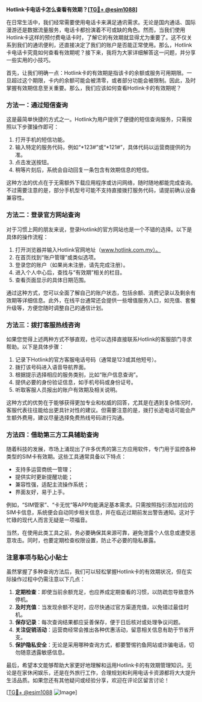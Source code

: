 **Hotlink卡电话卡怎么查看有效期？[[TG💪+ @esim1088](https://t.me/s/esim1088)]**

在日常生活中，我们经常需要使用电话卡来满足通讯需求。无论是国内通话、国际漫游还是数据流量服务，电话卡都扮演着不可或缺的角色。然而，当我们使用Hotlink卡这样的预付费电话卡时，了解它的有效期就显得尤为重要了。这不仅关系到我们的通讯便利，还直接决定了我们的账户是否能正常使用。那么，Hotlink卡电话卡究竟如何查看有效期呢？接下来，我将为大家详细解答这一问题，并分享一些实用的小技巧。

首先，让我们明确一点：Hotlink卡的有效期是指该卡的余额或服务可用期限。一旦超过这个期限，卡内的余额可能会被清零，或者部分功能会被限制。因此，及时掌握有效期信息至关重要。那么，我们应该如何查看Hotlink卡的有效期呢？

### 方法一：通过短信查询

这是最简单快捷的方式之一。Hotlink为用户提供了便捷的短信查询服务，只需按照以下步骤操作即可：

1. 打开手机的短信功能。
2. 输入特定的服务代码，例如“*123#”或“*121#”，具体代码以运营商提供的为准。
3. 点击发送按钮。
4. 稍等片刻后，系统会自动回复一条包含有效期信息的短信。

这种方法的优点在于无需额外下载应用程序或访问网络，随时随地都能完成查询。不过需要注意的是，部分手机型号可能不支持直接拨打服务代码，请提前确认设备兼容性。

### 方法二：登录官方网站查询

对于习惯上网的朋友来说，登录Hotlink的官方网站也是一个不错的选择。以下是具体的操作流程：

1. 打开浏览器并输入Hotlink官网地址（www.hotlink.com.my）。
2. 在首页找到“账户管理”或类似选项。
3. 登录您的账户（如果尚未注册，请先完成注册）。
4. 进入个人中心后，查找与“有效期”相关的栏目。
5. 查看页面显示的具体日期范围。

通过这种方式，您可以全面了解自己的账户状态，包括余额、消费记录以及剩余有效期等详细信息。此外，在线平台通常还会提供一些增值服务入口，如充值、套餐升级等，方便您随时调整自己的通信计划。

### 方法三：拨打客服热线咨询

如果您觉得上述两种方式不够直观，也可以选择直接联系Hotlink的客服部门寻求帮助。以下是具体步骤：

1. 记录下Hotlink的官方客服电话号码（通常是123或其他短号）。
2. 拨打该号码进入语音导航界面。
3. 根据提示选择相应的服务类别，比如“账户信息查询”。
4. 提供必要的身份验证信息，如手机号码或身份证号。
5. 听取客服人员报出的账户有效期及相关说明。

这种方式的优势在于能够获得更加专业和权威的回答，尤其是在遇到复杂情况时，客服代表往往能给出更具针对性的建议。但需要注意的是，拨打长途电话可能会产生额外费用，建议尽量选择免费热线号码进行沟通。

### 方法四：借助第三方工具辅助查询

随着科技的发展，市场上涌现出了许多优秀的第三方应用软件，专门用于监控各种类型的SIM卡有效期。这些工具通常具备以下特点：

- 支持多运营商统一管理；
- 提供实时更新提醒功能；
- 兼容性强，适配主流操作系统；
- 界面友好，易于上手。

例如，“SIM管家”、“卡无忧”等APP均能满足基本需求。只需按照指引添加对应的SIM卡信息，系统便会自动同步相关信息，并在临近过期前发出警告通知。这对于忙碌的现代人而言无疑是一项福音。

当然，在使用此类工具之前，务必要确保其来源可靠，避免泄露个人信息或遭受恶意攻击。同时，也要定期检查权限设置，防止不必要的隐私暴露。

### 注意事项与贴心小贴士

虽然掌握了多种查询方法后，我们可以轻松掌握Hotlink卡的有效期状况，但在实际操作过程中仍需注意以下几点：

1. **定期检查**：即使当前余额充足，也应养成定期查看的习惯，以防疏忽导致意外停机。
2. **及时充值**：当发现余额不足时，应尽快通过官方渠道充值，以免错过最佳时机。
3. **保存记录**：每次查询结果都应妥善保存，便于日后核对或处理争议问题。
4. **关注促销活动**：运营商经常会推出各种优惠活动，留意相关信息有助于节省开支。
5. **保护隐私安全**：无论是采用哪种查询方式，都要警惕钓鱼网站或诈骗电话，切勿随意透露敏感信息。

最后，希望本文能够帮助大家更好地理解和运用Hotlink卡的有效期管理知识。无论是在家休闲娱乐，还是在外旅行工作，合理规划和利用电话卡资源都将大大提升生活品质。如果您还有其他疑问或经验分享，欢迎在评论区留言讨论！

[[TG💪+ @esim1088](https://t.me/s/esim1088) ![Image](https://i.postimg.cc/4NQfJmqS/Snipaste-2025-05-13-00-14-12.png)]
